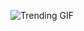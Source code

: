 ![Trending GIF](https://media3.giphy.com/media/v1.Y2lkPThiYjIxNzcybTY5b3Q4bmdtOHR0eTVmeHlodmFhZHloNGJjcjNnZ3p3NnRhaG5rayZlcD12MV9naWZzX3NlYXJjaCZjdD1n/ZVik7pBtu9dNS/giphy.gif)
